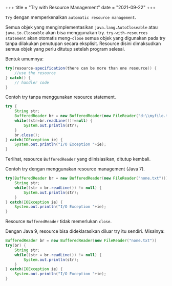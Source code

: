 +++
title     = "Try with Resource Management"
date      = "2021-09-22"
+++

`Try` dengan memperkenalkan `automatic resource management`.

Semua objek yang mengimplementasikan `java.lang.AutoCloseable` atau
`java.io.Closeable` akan bisa menggunakan try. `try-with-resources statement`
akan otomatis meng-`close` semua objek yang digunakan pada try tanpa dilakukan
penutupan secara eksplisit. Resource disini dimaksudkan semua objek yang perlu
ditutup setelah program selesai.

Bentuk umumnya:

```java
try(resource-specification(there can be more than one resource)) {
    //use the resource
} catch() {
    // handler code
}
```

Contoh try tanpa menggunakan resource statement.

```java
try {
    String str;
    BufferedReader br = new BufferedReader(new FileReader("d:\\myfile.txt"));
    while((str=br.readLine())!=null) {
        System.out.println(str);
    }
    br.close();
} catch(IOException ie) {
    System.out.println("I/O Exception "+ie);  
}
```

Terlihat, resource `BufferedReader` yang diinisiasikan, ditutup kembali.

Contoh try dengan menggunakan resource management (Java 7).

```java
try(BufferedReader br = new BufferedReader(new FileReader("none.txt"))) {
    String str;
    while((str = br.readLine()) != null) {
        System.out.println(str);
    }
} catch(IOException ie) {
    System.out.println("I/O Exception "+ie);
}
```

Resource `BufferedReader` tidak memerlukan `close`.

Dengan Java 9, resource bisa dideklarasikan diluar try itu sendiri. Misalnya:

```java
BufferedReader br = new BufferedReader(new FileReader("none.txt"))
try(br) {
    String str;
    while((str = br.readLine()) != null) {
        System.out.println(str);
    }
} catch(IOException ie) {
    System.out.println("I/O Exception "+ie);
}
```